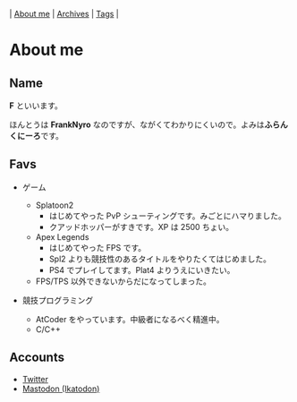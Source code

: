 | [About me](https://franknyro.github.io/blog/) | [Archives](https://franknyro.github.io/blog/archives) | [Tags](https://franknyro.github.io/blog/tags) | 

# About me
## Name
**F** といいます。

ほんとうは **FrankNyro** なのですが、ながくてわかりにくいので。よみは**ふらんくにーろ**です。

## Favs
- ゲーム
  - Splatoon2
    - はじめてやった PvP シューティングです。みごとにハマりました。
    - クアッドホッパーがすきです。XP は 2500 ちょい。
  - Apex Legends
    - はじめてやった FPS です。
    - Spl2 よりも競技性のあるタイトルをやりたくてはじめました。
    - PS4 でプレイしてます。Plat4 よりうえにいきたい。
  - FPS/TPS 以外できないからだになってしまった。

- 競技プログラミング
  - AtCoder をやっています。中級者になるべく精進中。
  - C/C++

## Accounts
- [Twitter](https://twitter.com/FrankNyro)
- [Mastodon (Ikatodon)](https://ika.queloud.net/web/accounts/19823)
